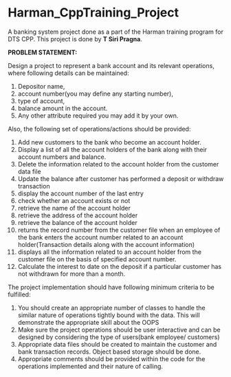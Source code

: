 # Harman_CppTraining_Project
A banking system project done as a part of the Harman training program for DTS CPP. This project is done by **T Siri Pragna**.

**PROBLEM STATEMENT:**

Design a project to represent a bank account and its relevant operations, where following details
can be maintained:

1. Depositor name,
2. account number(you may define any starting number),
3. type of account,
4. balance amount in the account.
5. Any other attribute required you may add it by your own.


Also, the following set of operations/actions should be provided:

1. Add new customers to the bank who become an account holder.
2. Display a list of all the account holders of the bank along with their account numbers and
balance.
3. Delete the information related to the account holder from the customer data file
4. Update the balance after customer has performed a deposit or withdraw transaction
5. display the account number of the last entry
6. check whether an account exists or not
7. retrieve the name of the account holder
8. retrieve the address of the account holder
9. retrieve the balance of the account holder
10. returns the record number from the customer file when an employee of the bank enters
the account number related to an account holder(Transaction details along with the
account information)
11. displays all the information related to an account holder from the customer file on the
basis of specified account number.
12. Calculate the interest to date on the deposit if a particular customer has not withdrawn
for more than a month.


The project implementation should have following minimum criteria to be fulfilled:

1. You should create an appropriate number of classes to handle the similar nature of
operations tightly bound with the data. This will demonstrate the appropriate skill about the
OOPS
2. Make sure the project operations should be user interactive and can be designed by
considering the type of users(bank employee/ customers)
3. Appropriate data files should be created to maintain the customer and bank transaction
records. Object based storage should be done.
4. Appropriate comments should be provided within the code for the operations implemented
and their nature of calling.
